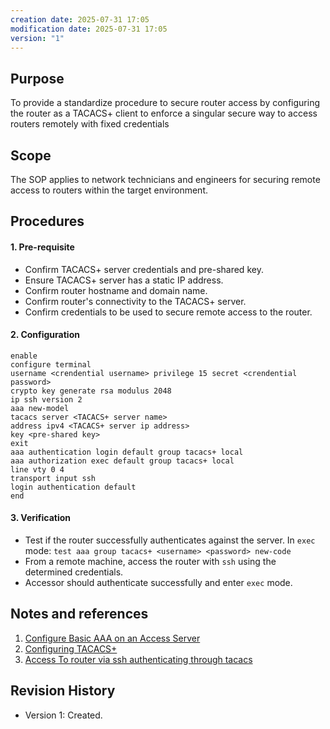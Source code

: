 ```yaml
---
creation date: 2025-07-31 17:05
modification date: 2025-07-31 17:05
version: "1"
---
```

## Purpose
To provide a standardize procedure to secure router access by configuring the router as a TACACS+ client to enforce a singular secure way to access routers remotely with fixed credentials
## Scope
The SOP applies to network technicians and engineers for securing remote access to routers within the target environment.
## Procedures
#### 1. Pre-requisite
- Confirm TACACS+ server credentials and pre-shared key.
- Ensure TACACS+ server has a static IP address.
- Confirm router hostname and domain name.
- Confirm router's connectivity to the TACACS+ server.
- Confirm credentials to be used to secure remote access to the router.
#### 2. Configuration
```
enable
configure terminal
username <crendential username> privilege 15 secret <crendential password>
crypto key generate rsa modulus 2048
ip ssh version 2
aaa new-model
tacacs server <TACACS+ server name>
address ipv4 <TACACS+ server ip address>
key <pre-shared key>
exit
aaa authentication login default group tacacs+ local
aaa authorization exec default group tacacs+ local
line vty 0 4
transport input ssh
login authentication default
end
```
#### 3. Verification
- Test if the router successfully authenticates against the server. In `exec` mode: `test aaa group tacacs+ <username> <password> new-code`
- From a remote machine, access the router with `ssh` using the determined credentials.
- Accessor should authenticate successfully and enter `exec` mode.
## Notes and references
1. [Configure Basic AAA on an Access Server](https://www.cisco.com/c/en/us/support/docs/security-vpn/terminal-access-controller-access-control-system-tacacs-/10384-security.html#toc-hId-94585741)
2. [Configuring TACACS+](https://www.cisco.com/c/en/us/td/docs/switches/lan/catalyst9600/software/release/17-17/configuration_guide/sec/b_1717_sec_9600_cg/configuring_tacacs_.html)
3. [Access To router via ssh authenticating through tacacs](https://community.cisco.com/t5/routing/access-to-router-via-ssh-authenticating-through-tacacs/td-p/1126881)
## Revision History
- Version 1: Created.